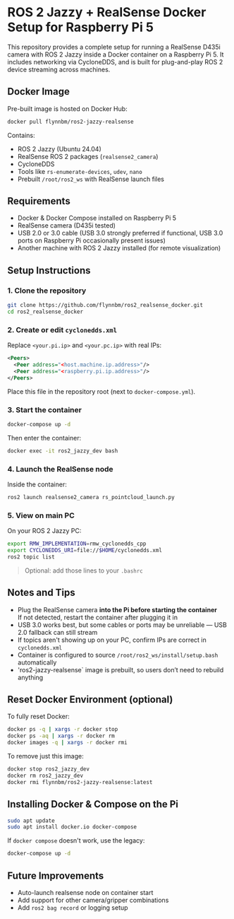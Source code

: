 # ROS 2 Jazzy + RealSense Docker Setup for Raspberry Pi 5

This repository provides a complete setup for running a RealSense D435i camera with ROS 2 Jazzy inside a Docker container on a Raspberry Pi 5. It includes networking via CycloneDDS, and is built for plug-and-play ROS 2 device streaming across machines.

## Docker Image

Pre-built image is hosted on Docker Hub:

```bash
docker pull flynnbm/ros2-jazzy-realsense
```

Contains:

- ROS 2 Jazzy (Ubuntu 24.04)
- RealSense ROS 2 packages (`realsense2_camera`)
- CycloneDDS
- Tools like `rs-enumerate-devices`, `udev`, `nano`
- Prebuilt `/root/ros2_ws` with RealSense launch files

## Requirements

- Docker & Docker Compose installed on Raspberry Pi 5
- RealSense camera (D435i tested)
- USB 2.0 or 3.0 cable (USB 3.0 strongly preferred if functional, USB 3.0 ports on Raspberry Pi occasionally present issues)
- Another machine with ROS 2 Jazzy installed (for remote visualization)

## Setup Instructions

### 1. Clone the repository

```bash
git clone https://github.com/flynnbm/ros2_realsense_docker.git
cd ros2_realsense_docker
```

### 2. Create or edit `cyclonedds.xml`

Replace `<your.pi.ip>` and `<your.pc.ip>` with real IPs:

```xml
<Peers>
  <Peer address="<host.machine.ip.address>"/>
  <Peer address="<raspberry.pi.ip.address>"/>
</Peers>
```

Place this file in the repository root (next to `docker-compose.yml`).

### 3. Start the container

```bash
docker-compose up -d
```

Then enter the container:

```bash
docker exec -it ros2_jazzy_dev bash
```

### 4. Launch the RealSense node

Inside the container:

```bash
ros2 launch realsense2_camera rs_pointcloud_launch.py
```

### 5. View on main PC

On your ROS 2 Jazzy PC:

```bash
export RMW_IMPLEMENTATION=rmw_cyclonedds_cpp
export CYCLONEDDS_URI=file://$HOME/cyclonedds.xml
ros2 topic list
```

> Optional: add those lines to your `.bashrc`

## Notes and Tips

- Plug the RealSense camera **into the Pi before starting the container**  
  If not detected, restart the container after plugging it in
- USB 3.0 works best, but some cables or ports may be unreliable — USB 2.0 fallback can still stream
- If topics aren't showing up on your PC, confirm IPs are correct in `cyclonedds.xml`
- Container is configured to source `/root/ros2_ws/install/setup.bash` automatically
- 'ros2-jazzy-realsense` image is prebuilt, so users don’t need to rebuild anything

## Reset Docker Environment (optional)

To fully reset Docker:

```bash
docker ps -q | xargs -r docker stop
docker ps -aq | xargs -r docker rm
docker images -q | xargs -r docker rmi
```

To remove just this image:

```bash
docker stop ros2_jazzy_dev
docker rm ros2_jazzy_dev
docker rmi flynnbm/ros2-jazzy-realsense:latest
```

## Installing Docker & Compose on the Pi

```bash
sudo apt update
sudo apt install docker.io docker-compose
```

If `docker compose` doesn't work, use the legacy:

```bash
docker-compose up -d
```

## Future Improvements

- Auto-launch realsense node on container start
- Add support for other camera/gripper combinations
- Add `ros2 bag record` or logging setup
